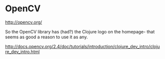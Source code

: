 # OpenCV

http://opencv.org/

So the OpenCV library has (had?) the Clojure logo on the homepage- that seems
as good a reason to use it as any. 

http://docs.opencv.org/2.4/doc/tutorials/introduction/clojure_dev_intro/clojure_dev_intro.html
